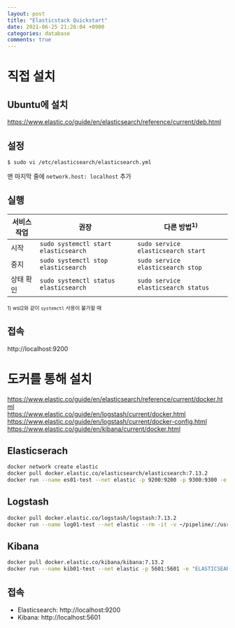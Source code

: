 ```yaml
---
layout: post
title: "Elasticstack Quickstart"
date: 2021-06-25 21:28:04 +0900
categories: database
comments: true
---
```


# 직접 설치

## Ubuntu에 설치

https://www.elastic.co/guide/en/elasticsearch/reference/current/deb.html

## 설정

```console
$ sudo vi /etc/elasticsearch/elasticsearch.yml
```

맨 마지막 줄에 `network.host: localhost` 추가

## 실행

| 서비스 작업 | 권장                                  | 다른 방법<sup>1)</sup>              |
| ----------- | ------------------------------------- | ----------------------------------- |
| 시작        | `sudo systemctl start elasticsearch`  | `sudo service elasticsearch start`  |
| 중지        | `sudo systemctl stop elasticsearch`   | `sudo service elasticsearch stop`   |
| 상태 확인   | `sudo systemctl status elasticsearch` | `sudo service elasticsearch status` |

<sup>1) wsl2와 같이 `systemctl` 사용이 불가할 때</sup>

## 접속

http://localhost:9200

# 도커를 통해 설치

https://www.elastic.co/guide/en/elasticsearch/reference/current/docker.html  
https://www.elastic.co/guide/en/logstash/current/docker.html  
https://www.elastic.co/guide/en/logstash/current/docker-config.html  
https://www.elastic.co/guide/en/kibana/current/docker.html

## Elasticserach

```sh
docker network create elastic
docker pull docker.elastic.co/elasticsearch/elasticsearch:7.13.2
docker run --name es01-test --net elastic -p 9200:9200 -p 9300:9300 -e "discovery.type=single-node" docker.elastic.co/elasticsearch/elasticsearch:7.13.2

```

## Logstash

```sh
docker pull docker.elastic.co/logstash/logstash:7.13.2
docker run --name log01-test --net elastic --rm -it -v ~/pipeline/:/usr/share/logstash/pipeline/ docker.elastic.co/logstash/logstash:7.13.2

```

## Kibana

```sh
docker pull docker.elastic.co/kibana/kibana:7.13.2
docker run --name kib01-test --net elastic -p 5601:5601 -e "ELASTICSEARCH_HOSTS=http://es01-test:9200" docker.elastic.co/kibana/kibana:7.13.2

```

## 접속

- Elasticsearch: http://localhost:9200
- Kibana: http://localhost:5601
